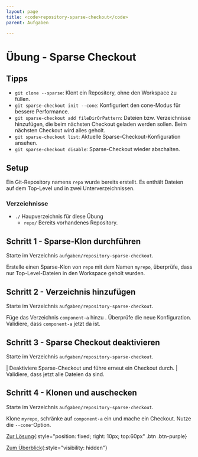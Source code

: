 ```yaml
---
layout: page
title: <code>repository-sparse-checkout</code>
parent: Aufgaben

---
```

# Übung - Sparse Checkout


## Tipps

 * `git clone --sparse`: Klont ein Repository, ohne den Workspace zu füllen.
 * `git sparse-checkout init --cone`: Konfiguriert den cone-Modus für bessere Performance.
 * `git sparse-checkout add fileDirOrPattern`: Dateien bzw. Verzeichnisse hinzufügen,
    die beim nächsten Checkout geladen werden sollen.
    Beim nächsten Checkout wird alles geholt.
 * `git sparse-checkout list`: Aktuelle Sparse-Checkout-Konfiguration ansehen.
 * `git sparse-checkout disable`: Sparse-Checkout wieder abschalten.

## Setup

Ein Git-Repository namens `repo` wurde bereits erstellt.
Es enthält Dateien auf dem Top-Level und in zwei Unterverzeichnissen.

### Verzeichnisse

 * `./` Haupverzeichnis für diese Übung 
   - `repo/` Bereits vorhandenes Repository.
  

<!--UEB-Sparse Checkout--><h2>Schritt 1 - Sparse-Klon durchführen</h2>

Starte im Verzeichnis `aufgaben/repository-sparse-checkout`.

Erstelle einen Sparse-Klon von `repo` mit dem Namen `myrepo`,
überprüfe, dass nur Top-Level-Dateien in den Workspace geholt wurden.

<!--UEB-Sparse Checkout--><h2>Schritt 2 - Verzeichnis hinzufügen</h2>

Starte im Verzeichnis `aufgaben/repository-sparse-checkout`.

Füge das Verzeichnis `component-a` hinzu .
Überprüfe die neue Konfiguration.
Validiere, dass `component-a` jetzt da ist.

<!--UEB-Sparse Checkout--><h2>Schritt 3 - Sparse Checkout deaktivieren</h2>

Starte im Verzeichnis `aufgaben/repository-sparse-checkout`.

| Deaktiviere Sparse-Checkout und führe erneut ein Checkout durch.
| Validiere, dass jetzt alle Dateien da sind.

<!--UEB-Sparse Checkout--><h2>Schritt 4 - Klonen und auschecken</h2>

Starte im Verzeichnis `aufgaben/repository-sparse-checkout`.

Klone `myrepo`, schränke auf `component-a` ein
und mache ein Checkout. Nutze die `--cone`-Option.

[Zur Lösung](loesung-repository-sparse-checkout.html){:style="position: fixed; right: 10px; top:60px" .btn .btn-purple}

[Zum Überblick](../../ueberblick.html){:style="visibility: hidden"}

